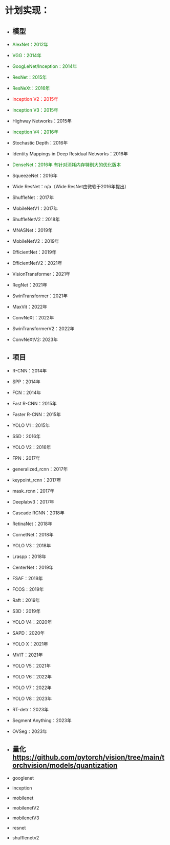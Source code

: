 # 计划实现：
- ## 模型
- <font color='green'>AlexNet：2012年</font>
- <font color='green'>VGG：2014年</font>
- <font color='green'>GoogLeNet/Inception：2014年</font>
- <font color='green'>ResNet：2015年</font>
- <font color='green'>ResNeXt：2016年</font>
- <font color='red'>Inception V2：2015年</font>
- <font color='green'>Inception V3：2015年</font>
- Highway Networks：2015年
- <font color='green'>Inception V4：2016年</font>
- Stochastic Depth：2016年
- Identity Mappings in Deep Residual Networks：2016年
- <font color='green'>DenseNet：2016年  有针对消耗内存特别大的优化版本</font>
- SqueezeNet：2016年
- Wide ResNet：n/a（Wide ResNet由微软于2016年提出）
- ShuffleNet：2017年
- MobileNetV1：2017年
- ShuffleNetV2：2018年
- MNASNet：2019年
- MobileNetV2：2019年
- EfficientNet：2019年
- EfficientNetV2：2021年
- VisionTransformer：2021年
- RegNet：2021年
- SwinTransformer：2021年
- MaxVit：2022年
- ConvNeXt：2022年
- SwinTransformerV2：2022年
- ConvNeXtV2: 2023年

- ## 项目
- R-CNN：2014年
- SPP：2014年
- FCN：2014年
- Fast R-CNN：2015年
- Faster R-CNN：2015年
- YOLO V1：2015年
- SSD：2016年
- YOLO V2：2016年
- FPN：2017年
- generalized_rcnn：2017年
- keypoint_rcnn：2017年
- mask_rcnn：2017年
- Deeplabv3：2017年
- Cascade RCNN：2018年
- RetinaNet：2018年
- CornetNet：2018年
- YOLO V3：2018年
- Lraspp：2018年
- CenterNet：2019年
- FSAF：2019年
- FCOS：2019年
- Raft：2019年
- S3D：2019年
- YOLO V4：2020年
- SAPD：2020年
- YOLO X：2021年
- MVIT：2021年
- YOLO V5：2021年
- YOLO V6：2022年
- YOLO V7：2022年
- YOLO V8：2023年
- RT-detr：2023年
- Segment Anything：2023年
- OVSeg：2023年

- ## 量化 https://github.com/pytorch/vision/tree/main/torchvision/models/quantization
- googlenet
- inception
- mobilenet
- mobilenetV2
- mobilenetV3
- resnet
- shufflenetv2
